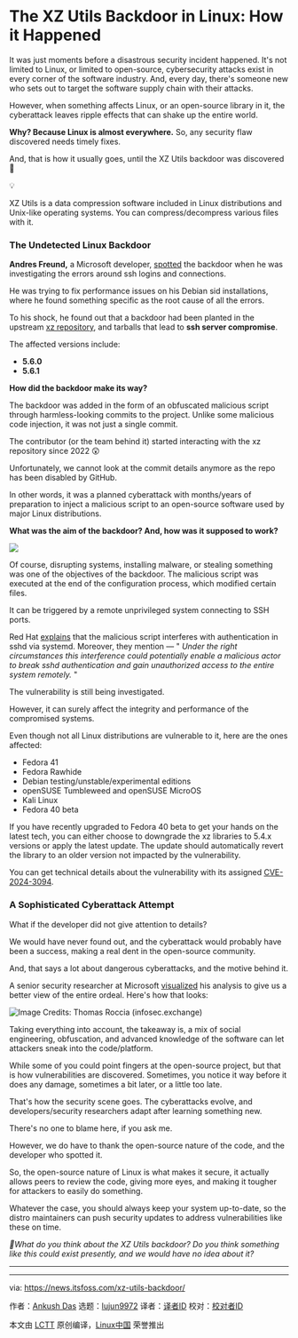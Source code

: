 [#]: subject: "The XZ Utils Backdoor in Linux: How it Happened"
[#]: via: "https://news.itsfoss.com/xz-utils-backdoor/"
[#]: author: "Ankush Das https://news.itsfoss.com/author/ankush/"
[#]: collector: "lujun9972/lctt-scripts-1705972010"
[#]: translator: " "
[#]: reviewer: " "
[#]: publisher: " "
[#]: url: " "

The XZ Utils Backdoor in Linux: How it Happened
======
It was just moments before a disastrous security incident happened.
It's not limited to Linux, or limited to open-source, cybersecurity attacks exist in every corner of the software industry. And, every day, there's someone new who sets out to target the software supply chain with their attacks.

However, when something affects Linux, or an open-source library in it, the cyberattack leaves ripple effects that can shake up the entire world.

**Why? Because Linux is almost everywhere.** So, any security flaw discovered needs timely fixes.

And, that is how it usually goes, until the XZ Utils backdoor was discovered 🤯

💡

XZ Utils is a data compression software included in Linux distributions and Unix-like operating systems. You can compress/decompress various files with it.

### The Undetected Linux Backdoor

**Andres Freund,** a Microsoft developer, [spotted][1] the backdoor when he was investigating the errors around ssh logins and connections.

He was trying to fix performance issues on his Debian sid installations, where he found something specific as the root cause of all the errors.

To his shock, he found out that a backdoor had been planted in the upstream [xz repository][2], and tarballs that lead to **ssh server compromise**.

The affected versions include:

  * **5.6.0**
  * **5.6.1**



**How did the backdoor make its way?**

The backdoor was added in the form of an obfuscated malicious script through harmless-looking commits to the project. Unlike some malicious code injection, it was not just a single commit.

The contributor (or the team behind it) started interacting with the xz repository since 2022 😲

Unfortunately, we cannot look at the commit details anymore as the repo has been disabled by GitHub.

In other words, it was a planned cyberattack with months/years of preparation to inject a malicious script to an open-source software used by major Linux distributions.

**What was the aim of the backdoor? And, how was it supposed to work?**

![][3]

Of course, disrupting systems, installing malware, or stealing something was one of the objectives of the backdoor. The malicious script was executed at the end of the configuration process, which modified certain files.

It can be triggered by a remote unprivileged system connecting to SSH ports.

Red Hat [explains][4] that the malicious script interferes with authentication in sshd via systemd. Moreover, they mention — " _Under the right circumstances this interference could potentially enable a malicious actor to break sshd authentication and gain unauthorized access to the entire system remotely._ "

The vulnerability is still being investigated.

However, it can surely affect the integrity and performance of the compromised systems.

Even though not all Linux distributions are vulnerable to it, here are the ones affected:

  * Fedora 41
  * Fedora Rawhide
  * Debian testing/unstable/experimental editions
  * openSUSE Tumbleweed and openSUSE MicroOS
  * Kali Linux
  * Fedora 40 beta



If you have recently upgraded to Fedora 40 beta to get your hands on the latest tech, you can either choose to downgrade the xz libraries to 5.4.x versions or apply the latest update. The update should automatically revert the library to an older version not impacted by the vulnerability.

You can get technical details about the vulnerability with its assigned [CVE-2024-3094][5].

### A Sophisticated Cyberattack Attempt

What if the developer did not give attention to details?

We would have never found out, and the cyberattack would probably have been a success, making a real dent in the open-source community.

And, that says a lot about dangerous cyberattacks, and the motive behind it.

A senior security researcher at Microsoft [visualized][6] his analysis to give us a better view of the entire ordeal. Here's how that looks:

![Image Credits: Thomas Roccia \(infosec.exchange\)][7]

Taking everything into account, the takeaway is, a mix of social engineering, obfuscation, and advanced knowledge of the software can let attackers sneak into the code/platform.

While some of you could point fingers at the open-source project, but that is how vulnerabilities are discovered. Sometimes, you notice it way before it does any damage, sometimes a bit later, or a little too late.

That's how the security scene goes. The cyberattacks evolve, and developers/security researchers adapt after learning something new.

There's no one to blame here, if you ask me.

However, we do have to thank the open-source nature of the code, and the developer who spotted it.

So, the open-source nature of Linux is what makes it secure, it actually allows peers to review the code, giving more eyes, and making it tougher for attackers to easily do something.

Whatever the case, you should always keep your system up-to-date, so the distro maintainers can push security updates to address vulnerabilities like these on time.

_💭What do you think about the XZ Utils backdoor? Do you think something like this could exist presently, and we would have no idea about it?_

* * *

--------------------------------------------------------------------------------

via: https://news.itsfoss.com/xz-utils-backdoor/

作者：[Ankush Das][a]
选题：[lujun9972][b]
译者：[译者ID](https://github.com/译者ID)
校对：[校对者ID](https://github.com/校对者ID)

本文由 [LCTT](https://github.com/LCTT/TranslateProject) 原创编译，[Linux中国](https://linux.cn/) 荣誉推出

[a]: https://news.itsfoss.com/author/ankush/
[b]: https://github.com/lujun9972
[1]: https://www.openwall.com/lists/oss-security/2024/03/29/4
[2]: https://github.com/tukaani-project/xz
[3]: https://news.itsfoss.com/content/images/2024/04/backdoor-xz.png
[4]: https://www.redhat.com/en/blog/urgent-security-alert-fedora-41-and-rawhide-users
[5]: https://access.redhat.com/security/cve/CVE-2024-3094
[6]: https://infosec.exchange/@fr0gger/112189232773640259
[7]: https://news.itsfoss.com/content/images/2024/04/xz-visual-ft.png
